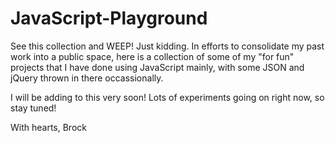# JavaScript-Playground
See this collection and WEEP! Just kidding. In efforts to consolidate my past work into a public space, here is a collection of some of my "for fun" projects that I have done using JavaScript mainly, with some JSON and jQuery thrown in there occassionally.

I will be adding to this very soon! Lots of experiments going on right now, so stay tuned!

With hearts,
Brock
